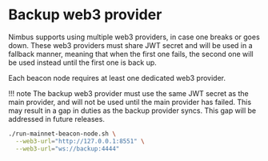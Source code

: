 # Backup web3 provider

Nimbus supports using multiple web3 providers, in case one breaks or goes down. These web3 providers must share JWT secret and will be used in a fallback manner, meaning that when the first one fails, the second one will be used instead until the first one is back up.

Each beacon node requires at least one dedicated web3 provider.

!!! note
    The backup web3 provider must use the same JWT secret as the main provider, and will not be used until the main provider has failed. This may result in a gap in duties as the backup provider syncs. This gap will be addressed in future releases.

```sh
./run-mainnet-beacon-node.sh \
  --web3-url="http://127.0.0.1:8551" \
  --web3-url="ws://backup:4444"
```
